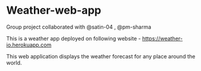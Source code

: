 # Weather-web-app

Group project collaborated with @satin-04 , @pm-sharma

This is a weather app deployed on following website - https://weather-io.herokuapp.com

This web application displays the weather forecast for any place around the world.



